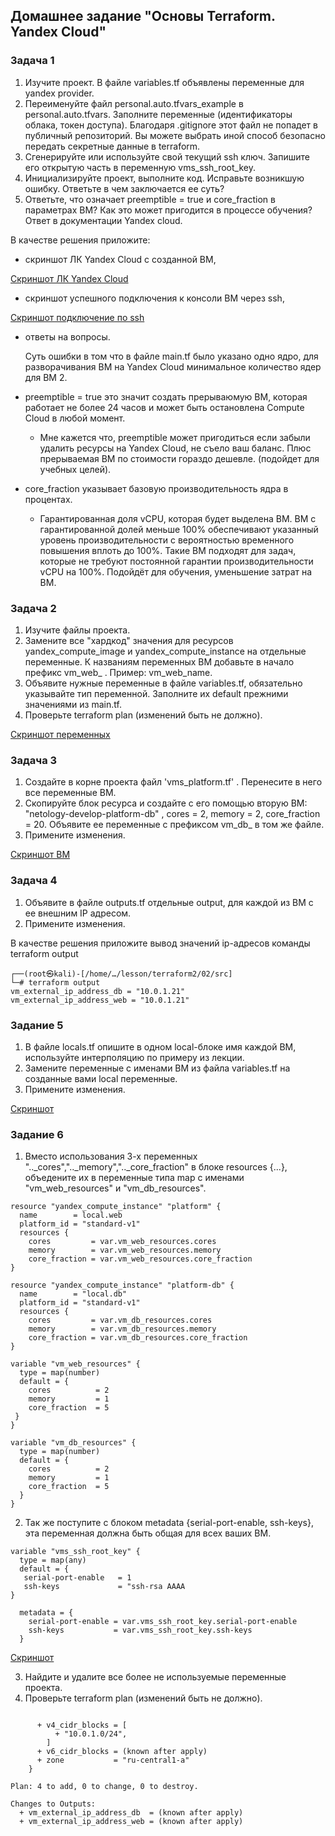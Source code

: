 ## Домашнее задание "Основы Terraform. Yandex Cloud"

### Задача 1

1. Изучите проект. В файле variables.tf объявлены переменные для yandex provider.
2. Переименуйте файл personal.auto.tfvars_example в personal.auto.tfvars. Заполните переменные (идентификаторы облака, токен доступа). Благодаря .gitignore этот файл не попадет в публичный репозиторий. Вы можете выбрать иной способ безопасно передать секретные данные в terraform.
3. Сгенерируйте или используйте свой текущий ssh ключ. Запишите его открытую часть в переменную vms_ssh_root_key.
4. Инициализируйте проект, выполните код. Исправьте возникшую ошибку. Ответьте в чем заключается ее суть?
5. Ответьте, что означает preemptible = true и core_fraction в параметрах ВМ? Как это может пригодится в процессе обучения? Ответ в документации Yandex cloud.

В качестве решения приложите:

- скриншот ЛК Yandex Cloud с созданной ВМ,

[Скриншот ЛК Yandex Cloud](https://github.com/Alex-Elfman/devops-netology/blob/main/07-terraform-02-1.jpg)

- скриншот успешного подключения к консоли ВМ через ssh,

[Скриншот подключение по ssh](https://github.com/Alex-Elfman/devops-netology/blob/main/07-terraform-02-2.jpg)

- ответы на вопросы.

  Суть ошибки в том что в файле main.tf было указано одно ядро, для разворачивания ВМ на Yandex Cloud минимальное количество ядер для ВМ 2. 

- preemptible = true это значит создать прерываюмую ВМ, которая работает не более 24 часов и может быть остановлена Compute Cloud в любой момент.
   - Мне кажется что, preemptible может пригодиться если забыли удалить ресурсы на Yandex Cloud, не съело ваш баланс. Плюс прерываемая ВМ по стоимости гораздо дешевле. (подойдет для учебных целей). 

- core_fraction указывает базовую производительность ядра в процентах.
   - Гарантированная доля vCPU, которая будет выделена ВМ. ВМ с гарантированной долей меньше 100% обеспечивают указанный уровень производительности с вероятностью временного повышения вплоть до 100%. Такие ВМ подходят для задач, которые не требуют постоянной гарантии производительности vCPU на 100%. Подойдёт для обучения, уменьшение затрат на ВМ. 
   

### Задача 2

1. Изучите файлы проекта.
2. Замените все "хардкод" значения для ресурсов yandex_compute_image и yandex_compute_instance на отдельные переменные. К названиям переменных ВМ добавьте в начало префикс vm_web_ . Пример: vm_web_name.
3. Объявите нужные переменные в файле variables.tf, обязательно указывайте тип переменной. Заполните их default прежними значениями из main.tf.
4. Проверьте terraform plan (изменений быть не должно).

[Скриншот переменных](https://github.com/Alex-Elfman/devops-netology/blob/main/07-terraform-02-3.jpg)

### Задача 3

1. Создайте в корне проекта файл 'vms_platform.tf' . Перенесите в него все переменные ВМ.
2. Скопируйте блок ресурса и создайте с его помощью вторую ВМ: "netology-develop-platform-db" , cores = 2, memory = 2, core_fraction = 20. Объявите ее переменные с префиксом vm_db_ в том же файле.
3. Примените изменения.

[Скриншот ВМ](https://github.com/Alex-Elfman/devops-netology/blob/main/07-terraform-02-4.jpg)

### Задача 4

1. Объявите в файле outputs.tf отдельные output, для каждой из ВМ с ее внешним IP адресом.
2. Примените изменения.

В качестве решения приложите вывод значений ip-адресов команды terraform output

```
┌──(root㉿kali)-[/home/…/lesson/terraform2/02/src]
└─# terraform output
vm_external_ip_address_db = "10.0.1.21"
vm_external_ip_address_web = "10.0.1.21"
```

### Задание 5

1. В файле locals.tf опишите в одном local-блоке имя каждой ВМ, используйте интерполяцию по примеру из лекции.
2. Замените переменные с именами ВМ из файла variables.tf на созданные вами local переменные.
3. Примените изменения.

[Скриншот](https://github.com/Alex-Elfman/devops-netology/blob/main/07-terraform-02-5.jpg)

### Задание 6

1. Вместо использования 3-х переменных ".._cores",".._memory",".._core_fraction" в блоке resources {...}, объедените их в переменные типа map с именами "vm_web_resources" и "vm_db_resources".
```
resource "yandex_compute_instance" "platform" {
  name        = local.web
  platform_id = "standard-v1"
  resources {
    cores         = var.vm_web_resources.cores
    memory        = var.vm_web_resources.memory
    core_fraction = var.vm_web_resources.core_fraction
}

resource "yandex_compute_instance" "platform-db" {
  name        = "local.db"
  platform_id = "standard-v1"
  resources {
    cores         = var.vm_db_resources.cores
    memory        = var.vm_db_resources.memory
    core_fraction = var.vm_db_resources.core_fraction
}
```
```
variable "vm_web_resources" {
  type = map(number)
  default = {
    cores          = 2
    memory         = 1
    core_fraction  = 5
 }
}

variable "vm_db_resources" {
  type = map(number)
  default = {
    cores          = 2
    memory         = 1
    core_fraction  = 5
  }
}
```
2. Так же поступите с блоком metadata {serial-port-enable, ssh-keys}, эта переменная должна быть общая для всех ваших ВМ.
```
variable "vms_ssh_root_key" {
  type = map(any)
  default = {
   serial-port-enable   = 1
   ssh-keys             = "ssh-rsa AAAA
}

  metadata = {
    serial-port-enable = var.vms_ssh_root_key.serial-port-enable
    ssh-keys           = var.vms_ssh_root_key.ssh-keys
  }
```
[Скриншот](https://github.com/Alex-Elfman/devops-netology/blob/main/07-terraform-02-6.jpg)

3. Найдите и удалите все более не используемые переменные проекта.
4. Проверьте terraform plan (изменений быть не должно).
```

      + v4_cidr_blocks = [
          + "10.0.1.0/24",
        ]
      + v6_cidr_blocks = (known after apply)
      + zone           = "ru-central1-a"
    }

Plan: 4 to add, 0 to change, 0 to destroy.

Changes to Outputs:
  + vm_external_ip_address_db  = (known after apply)
  + vm_external_ip_address_web = (known after apply)
```
